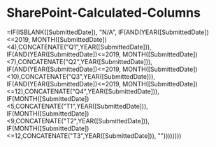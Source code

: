 # SharePoint-Calculated-Columns
=IF(ISBLANK([SubmittedDate]), "N/A", 
IF(AND(YEAR([SubmittedDate])<=2019, MONTH([SubmittedDate])<4),CONCATENATE("Q1",YEAR([SubmittedDate])),
IF(AND(YEAR([SubmittedDate])<=2019, MONTH([SubmittedDate])<7),CONCATENATE("Q2",YEAR([SubmittedDate])),
IF(AND(YEAR([SubmittedDate])<=2019, MONTH([SubmittedDate])<10),CONCATENATE("Q3",YEAR([SubmittedDate])),
IF(AND(YEAR([SubmittedDate])<=2019, MONTH([SubmittedDate])<=12),CONCATENATE("Q4",YEAR([SubmittedDate])),
IF(MONTH([SubmittedDate])<5,CONCATENATE("T1",YEAR([SubmittedDate])),
IF(MONTH([SubmittedDate])<9,CONCATENATE("T2",YEAR([SubmittedDate])),
IF(MONTH([SubmittedDate])<=12,CONCATENATE("T3",YEAR([SubmittedDate])),
""))))))))
